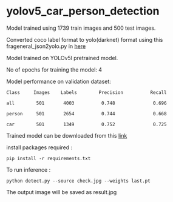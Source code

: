 # yolov5_car_person_detection

Model trained using 1739 train images and 500 test images.

Converted coco label format to yolo(darknet) format using this frageneral_json2yolo.py in [here](https://github.com/ultralytics/JSON2YOLO)

Model trained on YOLOv5l pretrained model.

No of epochs for training the model: 4

Model performance on validation dataset:

    Class     Images    Labels        Precision          Recall
 
    all        501       4003          0.748              0.696 

    person     501       2654          0.744              0.668

    car        501       1349          0.752              0.725
   
Trained model can be downloaded from this [link](https://drive.google.com/file/d/15jaM1af6I4BDYbGpOaNFewa5hUdO7iOr/view?usp=sharing)
   
install packages required :

    pip install -r requirements.txt

To run inference :

    python detect.py --source check.jpg --weights last.pt

The output image will be saved as result.jpg
